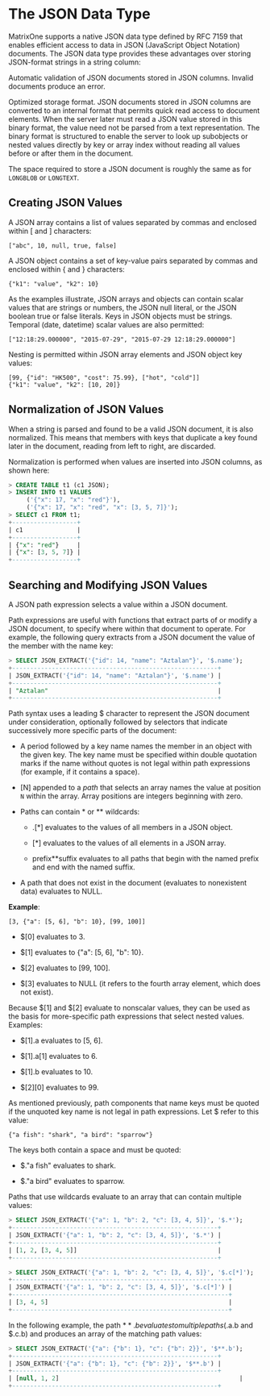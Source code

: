 # The JSON Data Type

MatrixOne supports a native JSON data type defined by RFC 7159 that enables efficient access to data in JSON (JavaScript Object Notation) documents. The JSON data type provides these advantages over storing JSON-format strings in a string column:

Automatic validation of JSON documents stored in JSON columns. Invalid documents produce an error.

Optimized storage format. JSON documents stored in JSON columns are converted to an internal format that permits quick read access to document elements. When the server later must read a JSON value stored in this binary format, the value need not be parsed from a text representation. The binary format is structured to enable the server to look up subobjects or nested values directly by key or array index without reading all values before or after them in the document.

The space required to store a JSON document is roughly the same as for `LONGBLOB` or `LONGTEXT`.

## Creating JSON Values

A JSON array contains a list of values separated by commas and enclosed within [ and ] characters:

```
["abc", 10, null, true, false]
```

A JSON object contains a set of key-value pairs separated by commas and enclosed within { and } characters:

```
{"k1": "value", "k2": 10}
```

As the examples illustrate, JSON arrays and objects can contain scalar values that are strings or numbers, the JSON null literal, or the JSON boolean true or false literals. Keys in JSON objects must be strings. Temporal (date,  datetime) scalar values are also permitted:

```
["12:18:29.000000", "2015-07-29", "2015-07-29 12:18:29.000000"]
```

Nesting is permitted within JSON array elements and JSON object key values:

```
[99, {"id": "HK500", "cost": 75.99}, ["hot", "cold"]]
{"k1": "value", "k2": [10, 20]}
```

## Normalization of JSON Values

When a string is parsed and found to be a valid JSON document, it is also normalized. This means that members with keys that duplicate a key found later in the document, reading from left to right, are discarded.

Normalization is performed when values are inserted into JSON columns, as shown here:

```sql
> CREATE TABLE t1 (c1 JSON);
> INSERT INTO t1 VALUES
     ('{"x": 17, "x": "red"}'),
     ('{"x": 17, "x": "red", "x": [3, 5, 7]}');
> SELECT c1 FROM t1;
+------------------+
| c1               |
+------------------+
| {"x": "red"}     |
| {"x": [3, 5, 7]} |
+------------------+
```

## Searching and Modifying JSON Values

A JSON path expression selects a value within a JSON document.

Path expressions are useful with functions that extract parts of or modify a JSON document, to specify where within that document to operate. For example, the following query extracts from a JSON document the value of the member with the name key:

```sql
> SELECT JSON_EXTRACT('{"id": 14, "name": "Aztalan"}', '$.name');
+---------------------------------------------------------+
| JSON_EXTRACT('{"id": 14, "name": "Aztalan"}', '$.name') |
+---------------------------------------------------------+
| "Aztalan"                                               |
+---------------------------------------------------------+
```

Path syntax uses a leading $ character to represent the JSON document under consideration, optionally followed by selectors that indicate successively more specific parts of the document:

- A period followed by a key name names the member in an object with the given key. The key name must be specified within double quotation marks if the name without quotes is not legal within path expressions (for example, if it contains a space).

- [N] appended to a *path* that selects an array names the value at position `N` within the array. Array positions are integers beginning with zero.

- Paths can contain * or ** wildcards:

   + .[*] evaluates to the values of all members in a JSON object.

   + [*] evaluates to the values of all elements in a JSON array.

   + prefix**suffix evaluates to all paths that begin with the named prefix and end with the named suffix.

- A path that does not exist in the document (evaluates to nonexistent data) evaluates to NULL.

**Example**:

```
[3, {"a": [5, 6], "b": 10}, [99, 100]]
```

- $[0] evaluates to 3.

- $[1] evaluates to {"a": [5, 6], "b": 10}.

- $[2] evaluates to [99, 100].

- $[3] evaluates to NULL (it refers to the fourth array element, which does not exist).

Because $[1] and $[2] evaluate to nonscalar values, they can be used as the basis for more-specific path expressions that select nested values. Examples:

- $[1].a evaluates to [5, 6].

- $[1].a[1] evaluates to 6.

- $[1].b evaluates to 10.

- $[2][0] evaluates to 99.

As mentioned previously, path components that name keys must be quoted if the unquoted key name is not legal in path expressions. Let $ refer to this value:

```
{"a fish": "shark", "a bird": "sparrow"}
```

The keys both contain a space and must be quoted:

- $."a fish" evaluates to shark.

- $."a bird" evaluates to sparrow.

Paths that use wildcards evaluate to an array that can contain multiple values:

```sql
> SELECT JSON_EXTRACT('{"a": 1, "b": 2, "c": [3, 4, 5]}', '$.*');
+---------------------------------------------------------+
| JSON_EXTRACT('{"a": 1, "b": 2, "c": [3, 4, 5]}', '$.*') |
+---------------------------------------------------------+
| [1, 2, [3, 4, 5]]                                       |
+---------------------------------------------------------+

> SELECT JSON_EXTRACT('{"a": 1, "b": 2, "c": [3, 4, 5]}', '$.c[*]');
+------------------------------------------------------------+
| JSON_EXTRACT('{"a": 1, "b": 2, "c": [3, 4, 5]}', '$.c[*]') |
+------------------------------------------------------------+
| [3, 4, 5]                                                  |
+------------------------------------------------------------+
```

In the following example, the path $**.b evaluates to multiple paths ($.a.b and $.c.b) and produces an array of the matching path values:

```sql
> SELECT JSON_EXTRACT('{"a": {"b": 1}, "c": {"b": 2}}', '$**.b');
+---------------------------------------------------------+
| JSON_EXTRACT('{"a": {"b": 1}, "c": {"b": 2}}', '$**.b') |
+---------------------------------------------------------+
| [null, 1, 2]                                                  |
+---------------------------------------------------------+
```
